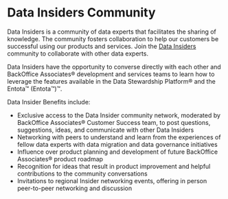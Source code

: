 # Data Insiders Community

Data Insiders is a community of data experts that facilitates the
sharing of knowledge. The community fosters collaboration to help our
customers be successful using our products and services. Join the [Data
Insiders](http://www.boaweb.com/customers/data-insiders/) community to
collaborate with other data experts.

Data Insiders have the opportunity to converse directly with each other
and BackOffice Associates® development and services teams to learn how
to leverage the features available in the Data Stewardship Platform® and
the Entota™ (Entota™)™.

Data Insider Benefits include:

  - Exclusive access to the Data Insider community network, moderated by
    BackOffice Associates® Customer Success team, to post questions,
    suggestions, ideas, and communicate with other Data Insiders
  - Networking with peers to understand and learn from the experiences
    of fellow data experts with data migration and data governance
    initiatives
  - Influence over product planning and development of future BackOffice
    Associates® product roadmap
  - Recognition for ideas that result in product improvement and helpful
    contributions to the community conversations
  - Invitations to regional Insider networking events, offering in
    person peer-to-peer networking and discussion
